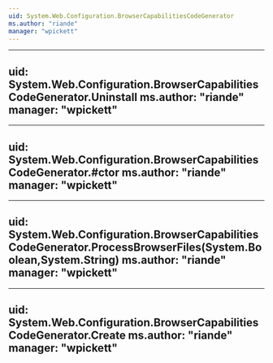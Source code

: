 ```yaml
---
uid: System.Web.Configuration.BrowserCapabilitiesCodeGenerator
ms.author: "riande"
manager: "wpickett"
---
```


---
uid: System.Web.Configuration.BrowserCapabilitiesCodeGenerator.Uninstall
ms.author: "riande"
manager: "wpickett"
---

---
uid: System.Web.Configuration.BrowserCapabilitiesCodeGenerator.#ctor
ms.author: "riande"
manager: "wpickett"
---

---
uid: System.Web.Configuration.BrowserCapabilitiesCodeGenerator.ProcessBrowserFiles(System.Boolean,System.String)
ms.author: "riande"
manager: "wpickett"
---

---
uid: System.Web.Configuration.BrowserCapabilitiesCodeGenerator.Create
ms.author: "riande"
manager: "wpickett"
---
